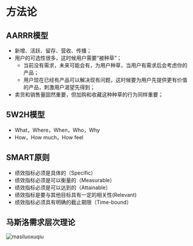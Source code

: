 # 方法论

## AARRR模型

- 新增、活跃、留存、营收、传播；
- 用户的可选性很多，这时候用户需要“被种草”；
  - 当前没有需求，未来可能会有，为用户种草，当用户有需求后会考虑你的产品；
  - 用户现在已经有产品可以解决现有问题，这时候要为用户先提供更有价值的产品，刺激用户渴望先得到；
- 卖货和销售量固然重要，但加购和收藏这种种草的行为同样重要；

## 5W2H模型

- What，Where，When，Who，Why
- How，How much，How feel

## SMART原则

- 绩效指标必须是具体的（Specific）
- 绩效指标必须是可以衡量的（Measurable）
- 绩效指标必须是可以达到的（Attainable）
- 绩效指标是要与其他目标具有一定的相关性(Relevant)
- 绩效指标必须具有明确的截止期限（Time-bound）

## 马斯洛需求层次理论

![masiluoxuqiu](/Users/sun/GitHub/PMD190615/image/masiluoxuqiu-1281113.png)